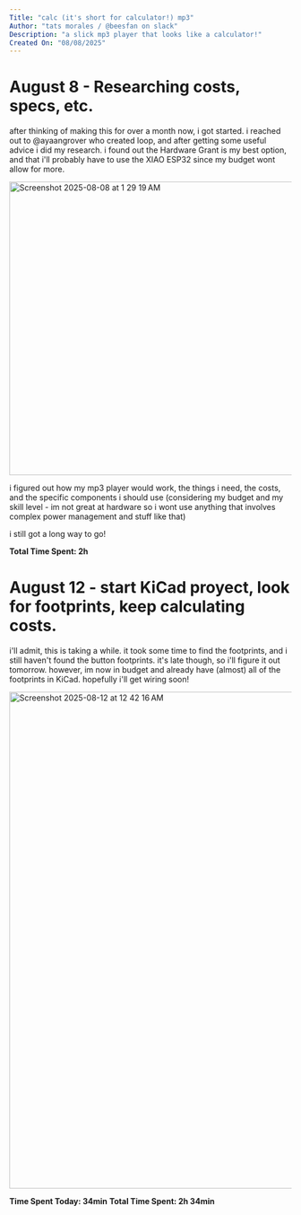 ```yaml
---
Title: "calc (it's short for calculator!) mp3"
Author: "tats morales / @beesfan on slack"
Description: "a slick mp3 player that looks like a calculator!"
Created On: "08/08/2025"
---
```


# August 8 - Researching costs, specs, etc. 
after thinking of making this for over a month now, i got started. i reached out to @ayaangrover who created loop, and after getting some useful advice i did my research. i found out the Hardware Grant is my best option, and that i'll probably have
to use the XIAO ESP32 since my budget wont allow for more. 

<img width="1127" height="523" alt="Screenshot 2025-08-08 at 1 29 19 AM" src="https://github.com/user-attachments/assets/204ed149-fe2b-48c9-960c-0fd9460853b4" />

i figured out how my mp3 player would work, the things i need, the costs, and the specific components i should use (considering my budget and my skill level - im not great at hardware so i wont use anything that involves complex power management
and stuff like that)

i still got a long way to go!

**Total Time Spent: 2h**

# August 12 - start KiCad proyect, look for footprints, keep calculating costs.
i'll admit, this is taking a while. it took some time to find the footprints, and i still haven't found the button footprints. it's late though, so i'll figure it out tomorrow. however, im now in budget and already have (almost) all of the footprints in KiCad. hopefully i'll get wiring soon!

<img width="1262" height="885" alt="Screenshot 2025-08-12 at 12 42 16 AM" src="https://github.com/user-attachments/assets/7bf67090-9575-4411-9be5-767831f1d4f8" />

**Time Spent Today: 34min**
**Total Time Spent: 2h 34min**
